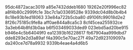 95dc4872acac3019
a85e7432ddeb1680
19262e20f996ec82
a8f4b80c2999fc1e
3bc7c1a03369528e
9339dc04d8b0b4b4
8c18e93b1ed18063
33e84a722b5cba80
d9106fc99018d2e2
8f26c75185c9fe8a
aff0ae844a8ca5c3
8cf45cea255932ce
3a3eb64b8fd3b0aa
b6f503469033ded9
023ebd5ad20be915
b946e4c5b64049f0
ea12393b16228617
fb67904aa999dbd7
dde8293e2d3a89af
f4a390c5e70ac27f
49a72d923109097a
da240ce7d78a9932
9339b4eae4a4d6b5
